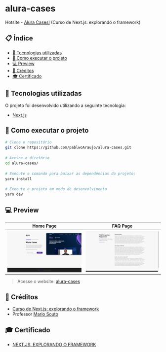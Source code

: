 # alura-cases
Hotsite - [Alura Cases!](https://alura-cases-blond.vercel.app) (Curso de Next.js: explorando o framework)

## 📋 Índice
- [🚀 Tecnologias utilizadas](#-Tecnologias-utilizadas)
- [📌 Como executar o projeto](#-Como-executar-o-projeto)
- [💻 Preview](#-Preview)
- [📌 Créditos](#-Créditos)
- [🎓 Certificado](#-Certificado)

## 🚀 Tecnologias utilizadas
O projeto foi desenvolvido utilizando a seguinte tecnologia:

- [Next.js](https://nextjs.org/)

## 📌 Como executar o projeto

```bash
# Clone o repositório
git clone https://github.com/pablwoAraujo/alura-cases.git

# Acesse o diretório
cd alura-cases/

# Execute o comando para baixar as dependências do projeto;
yarn install

# Execute o projeto em modo de desenvolvimento
yarn dev
```

## 💻 Preview

Home Page | FAQ Page
:----------------------:|:----------------------:
![alt text](screenshot-homepage.png) | ![alt text](screenshot-faqpage.png)

> Acesse o website: [alura-cases](https://alura-cases-blond.vercel.app)

## 📌 Créditos
  - [Curso de Next.js: explorando o framework](https://cursos.alura.com.br/course/next-js-iniciando-framework)
  - Professor [Mario Souto](https://github.com/omariosouto)

## 🎓 Certificado
  - [NEXT.JS: EXPLORANDO O FRAMEWORK](https://cursos.alura.com.br/certificate/2becd40e-95e1-4559-9600-f274a6393889?lang=pt_BR)
